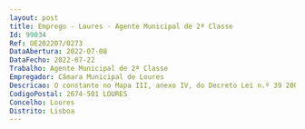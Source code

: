 ```yaml
--- 
layout: post
title: Emprego - Loures - Agente Municipal de 2ª Classe
Id: 99034
Ref: OE202207/0273
DataAbertura: 2022-07-08
DataFecho: 2022-07-22
Trabalho: Agente Municipal de 2ª Classe
Empregador: Câmara Municipal de Loures
Descricao: O constante no Mapa III, anexo IV, do Decreto Lei n.º 39 2000, de 17 de março. Atribuição, competência ou atividade  As previstas no Regulamento da Estrutura Orgânica da Câmara Municipal de Loures
CodigoPostal: 2674-501 LOURES
Concelho: Loures
Distrito: Lisboa
--- 
```

